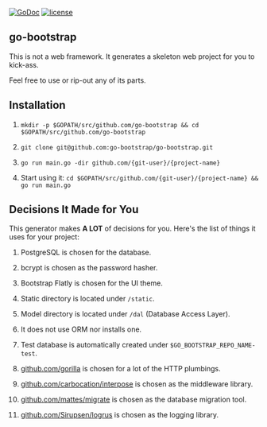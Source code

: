 [![GoDoc](https://godoc.org/github.com/go-bootstrap/go-bootstrap?status.svg)](http://godoc.org/github.com/go-bootstrap/go-bootstrap)
[![license](http://img.shields.io/badge/license-MIT-red.svg?style=flat)](https://raw.githubusercontent.com/go-bootstrap/go-bootstrap/master/LICENSE.md)

## go-bootstrap

This is not a web framework. It generates a skeleton web project for you to kick-ass.

Feel free to use or rip-out any of its parts.


## Installation

1. `mkdir -p $GOPATH/src/github.com/go-bootstrap && cd $GOPATH/src/github.com/go-bootstrap`

2. `git clone git@github.com:go-bootstrap/go-bootstrap.git`

3. `go run main.go -dir github.com/{git-user}/{project-name}`

4. Start using it: `cd $GOPATH/src/github.com/{git-user}/{project-name} && go run main.go`


## Decisions It Made for You

This generator makes **A LOT** of decisions for you. Here's the list of things it uses for your project:

1. PostgreSQL is chosen for the database.

2. bcrypt is chosen as the password hasher.

3. Bootstrap Flatly is chosen for the UI theme.

4. Static directory is located under `/static`.

5. Model directory is located under `/dal` (Database Access Layer).

6. It does not use ORM nor installs one.

7. Test database is automatically created under `$GO_BOOTSTRAP_REPO_NAME-test`.

8. [github.com/gorilla](https://github.com/gorilla) is chosen for a lot of the HTTP plumbings.

9. [github.com/carbocation/interpose](https://github.com/carbocation/interpose) is chosen as the middleware library.

10. [github.com/mattes/migrate](https://github.com/mattes/migrate) is chosen as the database migration tool.

11. [github.com/Sirupsen/logrus](https://github.com/Sirupsen/logrus) is chosen as the logging library.
